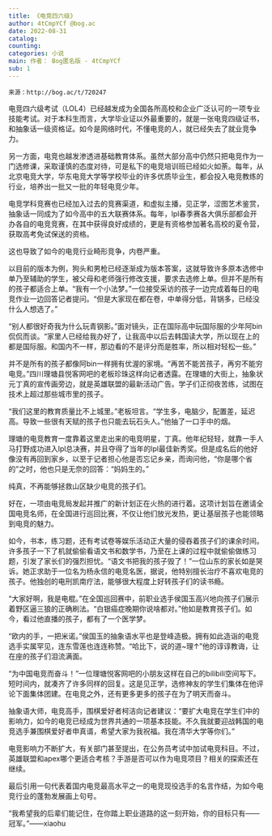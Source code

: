 ```yaml
---
title: 《电竞四六级》
author: 4tCmpYCf @bog.ac
date: 2022-08-31
catalog: 
counting: 
categories: 小说
main: 作者： Bog匿名版 - 4tCmpYCf
sub: 1
---
```

    来源：http://bog.ac/t/720247

电竞四六级考试（LOL4）已经越发成为全国各所高校和企业广泛认可的一项专业技能考试。对于本科生而言，大学毕业证以外最重要的，就是一张电竞四级证书，和抽象话一级资格证。如今是网络时代，不懂电竞的人，就已经失去了就业竞争力。

另一方面，电竞也越发渗透进基础教育体系。虽然大部分高中仍然只把电竞作为一门选修课，采取谨慎的态度对待，可是私下的电竞培训班已经如火如荼。每年，从北京电竞大学，华东电竞大学等学校毕业的许多优质毕业生，都会投入电竞教练的行业，培养出一批又一批的年轻电竞少年。

电竞学科竞赛也已经加入过去的竞赛渠道，和虚拟主播，见正学，涩图艺术鉴赏，抽象话一同成为了如今高中的五大联赛体系。每年，lpl春季赛各大俱乐部都会开办各自的电竞竞赛，在其中获得良好成绩的，更是有资格参加著名高校的夏令营，获取高考免试保送的资格。

这也导致了如今的电竞行业畸形竞争，内卷严重。

以目前的版本为例，狗头和男枪已经逐渐成为版本答案，这就导致许多原本选修中单乃至辅助的学生，被父母和老师强行修改支援，要求去选修上单。但并不是所有的孩子都适合上单。“我有一个小法梦。”一位接受采访的孩子一边完成着每日的电竞作业一边回答记者提问。“但是大家现在都在卷，中单得分低，背锅多，已经没什么人想选了。”

“别人都很好奇我为什么玩青钢影。”面对镜头，正在国际高中玩国际服的少年阿bin侃侃而谈。“家里人已经给我办好了，让我高中以后去韩国读大学，所以现在上的都是国际服。和国内不一样，那边看的不是评分而是胜率，所以相对轻松一些。”

并不是所有的孩子都像阿bin一样拥有优渥的家境。“再苦不能苦孩子，再穷不能穷电竞。”四川理塘县悦客网吧的老板珍珠这样向记者透露。在理塘的大街上，抽象状元丁真的宣传画旁边，就是英雄联盟的最新活动广告。学子们正彻夜苦练，试图在技术上超过那些城市里的孩子。

“我们这里的教育质量比不上城里。”老板坦言。“学生多，电脑少，配置差，延迟高。导致一些很有天赋的孩子也只能去玩石头人。”他抽了一口手中的烟。

理塘的电竞教育一度靠着这里走出来的电竞明星，丁真。他年纪轻轻，就靠一手人马打野成功进入lpl总决赛，并且夺得了当年的lpl最佳新秀奖。但是成名后的他好像没有再回到家乡，以至于记者担心他是否忘记乡亲，而询问他，“你是哪个省的”之时，他也只是无奈的回答：“妈妈生的。”

纯真，不再能够拯救山区缺少电竞的孩子们。

好在，一项由电竞局发起并推广的新计划正在火热的进行着。这项计划旨在邀请全国电竞名师，在全国进行巡回比赛，不仅让他们放光发热，更让基层孩子也能领略到电竞的魅力。

如今，书本，练习题，还有考试卷等娱乐活动正大量的侵吞着孩子们的课余时间。许多孩子一下了机就偷偷看语文书和数学书，乃至在上课的过程中就偷偷做练习题，引发了家长们的强烈担忧。“语文书把我的孩子毁了！”一位山东的家长如是哭诉。她正求助于一位名为杨永信的电竞名医，据说，他特别擅长治疗不喜欢电竞的孩子。他独创的电刑凯南疗法，能够很大程度上好转孩子们的读书瘾。

“大家好啊，我是电棍。”在全国巡回赛中，前职业选手侯国玉高兴地向孩子们展示着野区逼三狼的正确刷法。“白银癌症晚期你说啥都对。”他如是教育孩子们。如今，看过他直播的孩子，都有了一个医学梦。

“欧内的手，一把米诺。”侯国玉的抽象语水平也是登峰造极。拥有如此造诣的电竞选手实属罕见，连东雪莲也连连称赞。“哈比下，说的道~理↑”他的谆谆教诲，让在座的孩子们泪流满面。

“为中国电竞而奋斗！”一位理塘悦客网吧的小朋友这样在自己的bilibili空间写下。短时间内，就凑齐了许多同样的回复。这是见正学，选修神友的学生们集体在他评论下面集体团建。在电竞之外，还有更多更多的孩子在为了明天而奋斗。

抽象语大师，电竞高手，围棋爱好者柯洁向记者建议：“要扩大电竞在学生们中的影响力，如今的电竞已经成为世界共通的一项基本技能。不久我就要迎战韩国的电竞选手兼围棋爱好者申真谞，希望大家为我祝福。我在清华大学等你们。”

电竞影响力不断扩大，有关部门甚至提出，在公务员考试中加试电竞科目。不过，英雄联盟和apex哪个更适合考核？手游是否可以作为电竞项目？相关的探索还在继续。

最后引用一句代表着国内电竞最高水平之一的电竞现役选手的名言作结，为如今电竞行业的蓬勃发展画上句号。

“我希望我的后辈们能记住，在你踏上职业道路的这一刻开始，你的目标只有——冠军。”——xiaohu 
